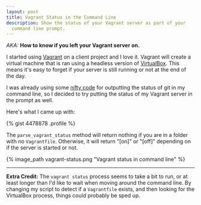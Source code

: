 ```yaml
---
layout: post
title: Vagrant Status in the Command Line
description: Show the status of your Vagrant server as part of your
  command line prompt.
---
```


*AKA:* **How to know if you left your Vagrant server on.**

I started using [Vagrant](http://www.vagrantup.com) on a client
project and I love it. Vagrant will create a virtual machine
that is ran using a headless version of
[VirtualBox](https://www.virtualbox.org). This means it's easy
to forget if your server is still running or not at the
end of the day.

I was already using some [nifty code](https://gist.github.com/3170548)
for outputting the status of git in my command line, so I
decided to try putting the status of my Vagrant server in the prompt
as well.

Here's what I came up with:

{% gist 4478878 .profile %}

The `parse_vagrant_status` method will return nothing if you
are in a folder with no `Vagrantfile`. Otherwise, it will
return "[on]" or "[off]" depending on if the server is started or not.

{% image_path vagrant-status.png "Vagrant status in command line" %}

---

**Extra Credit:** The `vagrant status` process seems to take a bit to run,
or at least longer than I'd like to wait when moving around the command
line. By changing my script to detect if a `Vagrantfile` exists, and then
looking for the VirtualBox process, things could probably be sped up.
